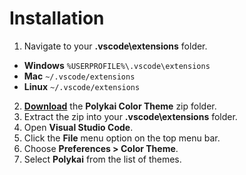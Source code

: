 # Installation

1. Navigate to your **.vscode\extensions** folder.
 - **Windows** `%USERPROFILE%\.vscode\extensions`
 - **Mac** `~/.vscode/extensions`
 - **Linux** `~/.vscode/extensions`
2. **[Download](https://github.com/adamgraham/polykai/blob/master/VSCode/Polykai%20Color%20Theme.zip?raw=true)** the **Polykai Color Theme** zip folder.
3. Extract the zip into your **.vscode\extensions** folder.
4. Open **Visual Studio Code**.
5. Click the **File** menu option on the top menu bar.
6. Choose **Preferences > Color Theme**.
7. Select **Polykai** from the list of themes.
